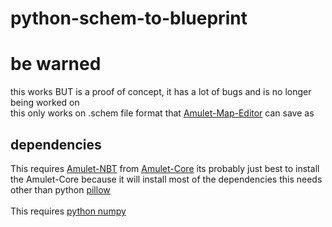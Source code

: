 # python-schem-to-blueprint

# be warned
this works BUT is a proof of concept, it has a lot of bugs and is no longer being worked on<br>
this only works on .schem file format that [Amulet-Map-Editor](https://github.com/Amulet-Team/Amulet-Map-Editor) can save as

## dependencies
This requires [Amulet-NBT](https://github.com/Amulet-Team/Amulet-NBT) from [Amulet-Core](https://github.com/Amulet-Team/Amulet-Core) its probably just best to install the Amulet-Core because it will install most of the dependencies this needs other than python [pillow](https://pypi.org/project/Pillow/)<br><br>
This requires [python numpy](https://numpy.org/)
